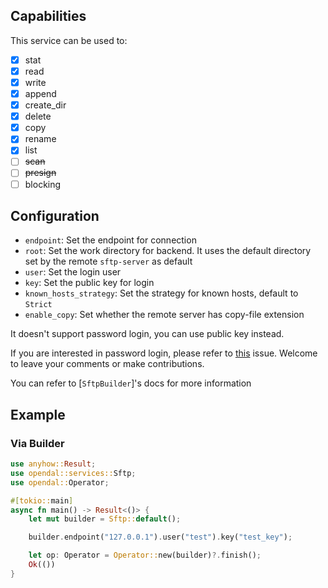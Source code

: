 ## Capabilities

This service can be used to:

- [x] stat
- [x] read
- [x] write
- [x] append
- [x] create_dir
- [x] delete
- [x] copy
- [x] rename
- [x] list
- [ ] ~~scan~~
- [ ] ~~presign~~
- [ ] blocking

## Configuration

- `endpoint`: Set the endpoint for connection
- `root`: Set the work directory for backend. It uses the default directory set by the remote `sftp-server` as default
- `user`: Set the login user
- `key`: Set the public key for login
- `known_hosts_strategy`: Set the strategy for known hosts, default to `Strict`
- `enable_copy`: Set whether the remote server has copy-file extension

It doesn't support password login, you can use public key instead.

If you are interested in password login, please refer to [this](https://github.com/apache/incubator-opendal/issues/2966) issue.
Welcome to leave your comments or make contributions.

You can refer to [`SftpBuilder`]'s docs for more information

## Example

### Via Builder

```rust
use anyhow::Result;
use opendal::services::Sftp;
use opendal::Operator;

#[tokio::main]
async fn main() -> Result<()> {
    let mut builder = Sftp::default();

    builder.endpoint("127.0.0.1").user("test").key("test_key");

    let op: Operator = Operator::new(builder)?.finish();
    Ok(())
}
```
